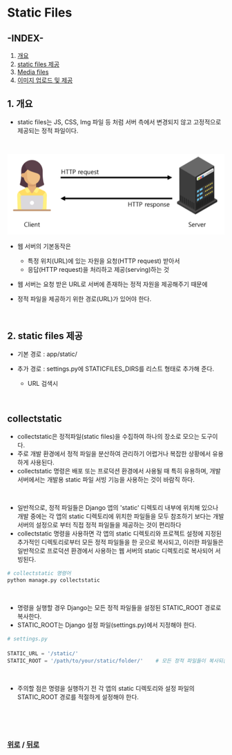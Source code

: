 # Static Files

## **-INDEX-**
1. [개요](#1-개요)
2. [static files 제공](#2-가상환경-생성-및-활성화)
3. [Media files](#3-django-설치)
4. [이미지 업로드 및 제공](#4-의존성-파일-생성)

## **1. 개요**
* static files는 JS, CSS, Img 파일 등 처럼 서버 측에서 변경되지 않고 고정적으로 제공되는 정적 파일이다.

<br>

![이미지](static01.png)
* 웹 서버의 기본동작은
  * 특정 위치(URL)에 있는 자원을 요청(HTTP request) 받아서
  * 응답(HTTP request)을 처리하고 제공(serving)하는 것

* 웹 서버는 요청 받은 URL로 서버에 존재하는 정적 자원을 제공해주기 때문에
* 정적 파일을 제공하기 위한 경로(URL)가 있어야 한다.

<br>

## 2. static files 제공
* 기본 경로 : app/static/

* 추가 경로 : settings.py에 STATICFILES_DIRS를 리스트 형태로 추가해 준다.
  * URL 검색시 

<br>

## collectstatic
* collectstatic은 정적파일(static files)을 수집하여 하나의 장소로 모으는 도구이다.
* 주로 개발 환경에서 정적 파일을 분산하여 관리하기 어렵거나 복잡한 상황에서 유용하게 사용된다.
* collectstatic 명령은 배포 또는 프로덕션 환경에서 사용될 때 특히 유용하며, 개발 서버에서는 개발용 static 파일 서빙 기능을 사용하는 것이 바람직 하다.

<br>

* 일반적으로, 정적 파일들은 Django 앱의 'static' 디렉토리 내부에 위치해 있으나 개발 중에는 각 앱의 static 디렉토리에 위치한 파일들을 모두 참조하기 보다는 개발 서버의 설정으로 부터 직접 정적 파일들을 제공하는 것이 편리하다
* collectstatic 명령을 사용하면 각 앱의 static 디렉토리와 프로젝트 설정에 지정된 추가적인 디렉토리로부터 모든 정적 파일들을 한 곳으로 복사되고, 이러한 파일들은 일반적으로 프로덕션 환경에서 사용하는 웹 서버의 static 디렉토리로 복사되어 서빙된다.

```python
# collectstatic 명령어
python manage.py collectstatic
```

<br>

* 명령을 실행할 경우 Django는 모든 정적 파일들을 설정된 STATIC_ROOT 경로로 복사한다.
* STATIC_ROOT는 Django 설정 파일(settings.py)에서 지정해야 한다.
```python
# settings.py

STATIC_URL = '/static/'
STATIC_ROOT = '/path/to/your/static/folder/'    # 모든 정적 파일들이 복사되는 위치
```

<br>

* 주의할 점은 명령을 실행하기 전 각 앱의 static 디렉토리와 설정 파일의 STATIC_ROOT 경로를 적절하게 설정해야 한다.

<br>

<br>

<br>

### [위로](#static-files) / [뒤로](/django/README.md)